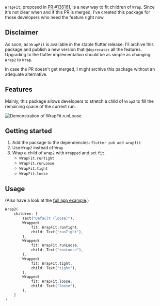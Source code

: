 `WrapFit`, proposed in [PR #136161](https://github.com/flutter/flutter/pull/136161), is a new way to fit children of `Wrap`.
Since it's not clear when and if this PR is merged, I've created this package for those developers who need the feature right now.

## Disclaimer

As soon, as `WrapFit` is available in the stable flutter release, I'll archive this package and publish a new version that `@deprecates` all the features.
Upgrading to the flutter implementation should be as simple as changing `Wrap2` to `Wrap`.

In case the PR doesn't get merged, I might archive this package without an adequate alternative.

## Features

Mainly, this package allows developers to stretch a child of `Wrap2` to fill the remaining space of the current run.

![Demonstration of WrapFit.runLoose](https://github.com/flutter/flutter/assets/45403027/186a2734-5a05-4e24-8933-2046506230aa)

## Getting started

1. Add the package to the dependencies: `flutter pub add wrapfit`
2. Use `Wrap2` instead of `Wrap`
3. Wrap a child of `Wrap2` with `Wrapped` and set `fit`.
   - `WrapFit.runTight`
   - `WrapFit.runLoose` 
   - `WrapFit.tight`
   - `WrapFit.loose`

## Usage

(Also have a look at the [full app example](https://pub.dev/packages/location/example).)

```dart
Wrap2(
    children: [
        Text("Default (loose)"),
        Wrapped(
            fit: WrapFit.runTight,
            child: Text("runTight"),
        ),
        Wrapped(
            fit: WrapFit.runLoose,
            child: Text("runLoose"),
        ),
        Wrapped(
            fit: WrapFit.tight,
            child: Text("tight"),
        ),
        Wrapped(
            fit: WrapFit.loose,
            child: Text("loose"),
        ),
    ]
)
```